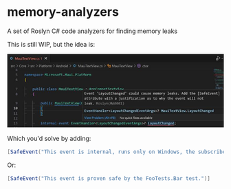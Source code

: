 # memory-analyzers

A set of Roslyn C# code analyzers for finding memory leaks

This is still WIP, but the idea is:

![Screenshot of Memory Analyzer](docs/images/analyzer.jpg)

Which you'd solve by adding:

```csharp
[SafeEvent("This event is internal, runs only on Windows, the subscriber has the same lifetime as the publisher.")]
```

Or:

```csharp
[SafeEvent("This event is proven safe by the FooTests.Bar test.")]
```
